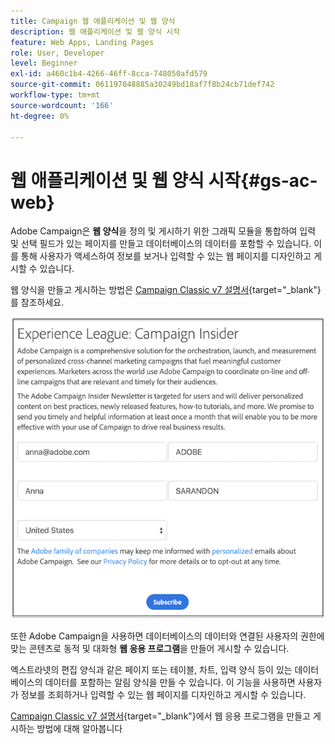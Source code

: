 ```yaml
---
title: Campaign 웹 애플리케이션 및 웹 양식
description: 웹 애플리케이션 및 웹 양식 시작
feature: Web Apps, Landing Pages
role: User, Developer
level: Beginner
exl-id: a460c1b4-4266-46ff-8cca-748050afd579
source-git-commit: 061197048885a30249bd18af7f8b24cb71def742
workflow-type: tm+mt
source-wordcount: '166'
ht-degree: 0%

---
```


# 웹 애플리케이션 및 웹 양식 시작{#gs-ac-web}

Adobe Campaign은 **웹 양식**&#x200B;을 정의 및 게시하기 위한 그래픽 모듈을 통합하여 입력 및 선택 필드가 있는 페이지를 만들고 데이터베이스의 데이터를 포함할 수 있습니다. 이를 통해 사용자가 액세스하여 정보를 보거나 입력할 수 있는 웹 페이지를 디자인하고 게시할 수 있습니다.

웹 양식을 만들고 게시하는 방법은 [Campaign Classic v7 설명서](https://experienceleague.adobe.com/docs/campaign-classic/using/designing-content/web-forms/about-web-forms.html?lang=ko#designing-content){target="_blank"}를 참조하세요.

![](assets/sample.png)

또한 Adobe Campaign을 사용하면 데이터베이스의 데이터와 연결된 사용자의 권한에 맞는 콘텐츠로 동적 및 대화형 **웹 응용 프로그램**&#x200B;을 만들어 게시할 수 있습니다.

엑스트라넷의 편집 양식과 같은 페이지 또는 테이블, 차트, 입력 양식 등이 있는 데이터베이스의 데이터를 포함하는 알림 양식을 만들 수 있습니다. 이 기능을 사용하면 사용자가 정보를 조회하거나 입력할 수 있는 웹 페이지를 디자인하고 게시할 수 있습니다.

[Campaign Classic v7 설명서](https://experienceleague.adobe.com/docs/campaign-classic/using/designing-content/web-applications/about-web-applications.html?lang=ko#designing-content){target="_blank"}에서 웹 응용 프로그램을 만들고 게시하는 방법에 대해 알아봅니다
